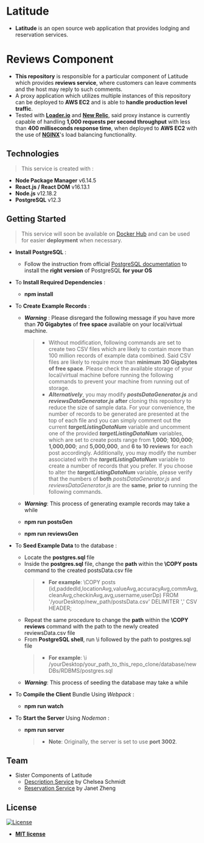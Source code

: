 # Latitude

- **Latitude** is an open source web application that provides lodging and reservation services.

# Reviews Component

- **This repository** is responsible for a particular component of Latitude which provides **reviews service**, where customers can leave comments and the host may reply to such comments.
- A proxy application which utilizes multiple instances of this repository can be deployed to **AWS EC2** and is able to **handle production level traffic**.
 - Tested with <a href="https://loader.io/" target="_blank">**Loader.io**</a> and <a href="https://newrelic.com/" target="_blank">**New Relic**</a>, said proxy instance is currently capable of handling **1,000 requests per second throughput** with less than **400 milliseconds response time**, when deployed to **AWS EC2** with the use of <a href="https://www.nginx.com/" target="_blank">**NGINX**</a>'s load balancing functionality.


## Technologies
> This service is created with :
- **Node Package Manager**    v6.14.5
- **React.js / React DOM**    v16.13.1
- **Node.js**    v12.18.2
- **PostgreSQL**    v12.3


## Getting Started
> This service will soon be available on <a href="https://hub.docker.com/repository/docker/wpark95/" target="_blank">Docker Hub</a> and can be used for easier **deployment** when necessary.

- **Install PostgreSQL** :
  - Follow the instruction from official <a href="https://www.postgresql.org/download/" target="_blank">PostgreSQL documentation</a> to install the **right version** of PostgreSQL **for your OS**

- To **Install Required Dependencies** :
  - **npm install**

- To **Create Example Records** :
  - ***Warning*** : Please disregard the following message if you have more than **70 Gigabytes** of **free space** available on your local/virtual machine.
    > - Without modification, following commands are set to create two CSV files which are likely to contain more than 100 million records of example data combined. Said CSV files are likely to require more than **minimum 30 Gigabytes of free space**. Please check the available storage of your local/virtual machine before running the following commands to prevent your machine from running out of storage.
    > - ***Alternatively***, you may modify ***postsDataGenerator.js*** and ***reviewsDataGenerator.js*** **after** cloning this repository to reduce the size of sample data. For your convenience, the number of records to be generated are presented at the top of each file and you can simply comment out the current ***targetListingDataNum*** variable and uncomment one of the provided ***targetListingDataNum*** variables, which are set to create posts range from **1,000**; **100,000**; **1,000,000**; and **5,000,000**, and **6 to 10 reviews** for each post accordingly. Additionally, you may modify the number associated with the ***targetListingDataNum*** variable to create a number of records that you prefer. If you choose to alter the ***targetListingDataNum*** variable, please verify that the numbers of **both** *postsDataGenerator.js* and *reviewsDataGenerator.js* are the **same**, **prior to** running the following commands.
  - ***Warning***: This process of generating example records may take a while

  - **npm run postsGen**
  - **npm run reviewsGen**

- To **Seed Example Data** to the database :
  - Locate the **postgres.sql** file
  - Inside the **postgres.sql** file, change the **path** within the **\COPY posts** command to the created postsData.csv file
    > - **For example**: \COPY posts (id,paddedId,locationAvg,valueAvg,accuracyAvg,commAvg,cleanAvg,checkinAvg,avg,username,userDp) FROM '/yourDesktop/new_path/postsData.csv' DELIMITER ',' CSV HEADER;
  - Repeat the same procedure to change the **path** within the **\COPY reviews** command with the path to the newly created reviewsData.csv file
  - From **PostgreSQL shell**, run \i followed by the path to postgres.sql file
    > - **For example**: \i /yourDesktop/your_path_to_this_repo_clone/database/newDBs/RDBMS/postgres.sql
  - ***Warning***: This process of seeding the database may take a while

- To **Compile the Client** Bundle Using *Webpack* :
  - **npm run watch**

- To **Start the Server** Using *Nodemon* :
  - **npm run server**
    > - **Note**: Originally, the server is set to use **port 3002**.


## Team
- Sister Components of Latitude
  - <a href="https://github.com/Seattle-Explorers/latitude_SDC_chelsea" target="_blank">Description Service</a> by Chelsea Schmidt
  - <a href="https://github.com/Seattle-Explorers/latitude_reservations" target="_blank">Reservation Service</a> by Janet Zheng


## License
[![License](http://img.shields.io/:license-mit-blue.svg?style=flat-square)](http://badges.mit-license.org)

- **[MIT license](http://opensource.org/licenses/mit-license.php)**
